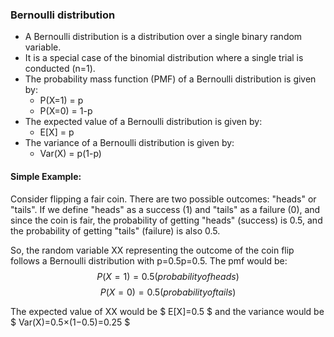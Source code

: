 ### Bernoulli distribution
- A Bernoulli distribution is a distribution over a single binary random variable.
- It is a special case of the binomial distribution where a single trial is conducted (n=1).
- The probability mass function (PMF) of a Bernoulli distribution is given by:
    - P(X=1) = p
    - P(X=0) = 1-p
- The expected value of a Bernoulli distribution is given by:
    - E[X] = p
- The variance of a Bernoulli distribution is given by:
    - Var(X) = p(1-p)

#### Simple Example:

Consider flipping a fair coin. There are two possible outcomes: "heads" or "tails". If we define "heads" as a success (1) and "tails" as a failure (0), and since the coin is fair, the probability of getting "heads" (success) is 0.5, and the probability of getting "tails" (failure) is also 0.5.

So, the random variable XX representing the outcome of the coin flip follows a Bernoulli distribution with p=0.5p=0.5. The pmf would be:
$$
P(X=1)=0.5(probability of heads)
$$
$$
P(X=0)=0.5(probability of tails)
$$

The expected value of XX would be 
$
E[X]=0.5
$
and the variance would be $ Var(X)=0.5×(1−0.5)=0.25 $
